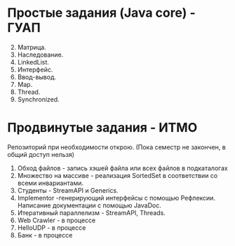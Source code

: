 # Простые задания (Java core) - ГУАП
2. Матрица.
3. Наследование.
4. LinkedList.
5. Интерфейс.
6. Ввод-вывод.
7. Map.
8. Thread.
9. Synchronized.

# Продвинутые задания - ИТМО
Репозиторий при необходимости открою. (Пока семестр не закончен, в общий доступ нельзя)
1. Обход файлов - запись хэшей файла или всех файлов в подкаталогах
2. Множество на массиве - реализация SortedSet в соответствии со всеми инвариантами.
3. Студенты - StreamAPI и Generics.
4. Implementor -генерирующий интерфейсы c помощью Рефлексии. Написание документации с помощью JavaDoc.
7. Итеративный параллелизм - StreamAPI, Threads.
8. Web Crawler - в процессе
9. HelloUDP - в процессе
10. Банк - в процессе
<!---
[comment]: <> arrayset - implementing SortedSet according all invariants.
[comment]: <> bank - simple application with server and user parts, imitating bank. Working on ports.
[comment]: <> concurrent - handmade concurrent list operations evaluator.
[comment]: <>crawler - web crawler.
[comment]: <> hello - UDP server and client sending each-other hello-messages.
[comment]: <> i18n - Localization and text analize.
[comment]: <> implementor - abstract class or interface basic implementor, with reflection and JavaDoc.
[comment]: <> student - StreamAPI and Generics.
[comment]: <> walk - writing hashes of file or all files in subdirecories.
-->
